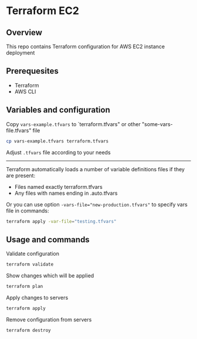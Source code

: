 # Terraform EC2  

## Overview

This repo contains Terraform configuration for AWS EC2 instance deployment

## Prerequesites

* Terraform
* AWS CLI

## Variables and  configuration

Copy `vars-example.tfvars` to `terraform.tfvars" or other "some-vars-file.tfvars" file
```bash
cp vars-example.tfvars terraform.tfvars
```
Adjust `.tfvars` file according to your needs


---

Terraform automatically loads a number of variable definitions files if they are present:
 - Files named exactly terraform.tfvars
 - Any files with names ending in .auto.tfvars

Or you can use option `-vars-file="new-production.tfvars"` to specify vars file in commands:
```bash
terraform apply -var-file="testing.tfvars"
```

## Usage and commands

Validate configuration
```bash
terraform validate
```

Show changes which will be applied 
```bash
terraform plan
```

Apply changes to servers
```bash
terraform apply
```

Remove configuration from servers
```bash
terraform destroy
```
